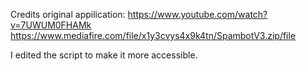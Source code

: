 Credits original appilication: 
https://www.youtube.com/watch?v=7UWUM0FHAMk
https://www.mediafire.com/file/x1y3cvys4x9k4tn/SpambotV3.zip/file

I edited the script to make it more accessible.
